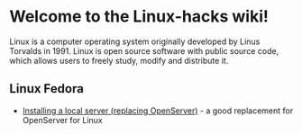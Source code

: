 # Welcome to the Linux-hacks wiki!
Linux is a computer operating system originally developed by Linus Torvalds in 1991. Linux is open source software with public source code, which allows users to freely study, modify and distribute it.
## Linux Fedora
* [Installing a local server (replacing OpenServer)](https://github.com/RedMooner/Linux-hacks/wiki/Installing-a-local-server-(replacing-OpenServer)) - a good replacement for OpenServer for Linux
